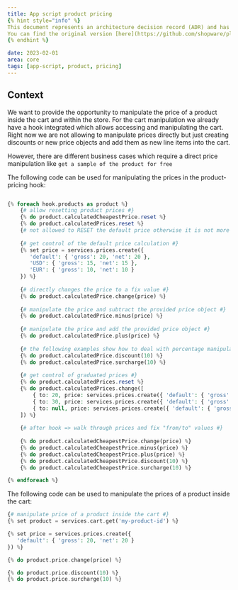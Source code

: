 ```yaml
---
title: App script product pricing
{% hint style="info" %}
This document represents an architecture decision record (ADR) and has been mirrored from the ADR section in our Shopware 6 repository.
You can find the original version [here](https://github.com/shopware/platform/blob/trunk/adr/2023-02-01-app-script-product-pricing.md)
{% endhint %}

date: 2023-02-01
area: core
tags: [app-script, product, pricing]
---
```


## Context
We want to provide the opportunity to manipulate the price of a product inside the cart and within the store.
For the cart manipulation we already have a hook integrated which allows accessing and manipulating the cart.
Right now we are not allowing to manipulate prices directly but just creating discounts or new price objects and add them as new line items into the cart.

However, there are different business cases which require a direct price manipulation like `get a sample of the product for free`

The following code can be used for manipulating the prices in the product-pricing hook:
```php

{% foreach hook.products as product %}
    {# allow resetting product prices #}
    {% do product.calculatedCheapestPrice.reset %}
    {% do product.calculatedPrices.reset %}
    {# not allowed to RESET the default price otherwise it is not more valid
    
    {# get control of the default price calculation #}
    {% set price = services.prices.create({
       'default': { 'gross': 20, 'net': 20 },
       'USD': { 'gross': 15, 'net': 15 },
       'EUR': { 'gross': 10, 'net': 10 }
    }) %}
    
    {# directly changes the price to a fix value #}
    {% do product.calculatedPrice.change(price) %}
    
    {# manipulate the price and subtract the provided price object #}
    {% do product.calculatedPrice.minus(price) %}
    
    {# manipulate the price and add the provided price object #}
    {% do product.calculatedPrice.plus(price) %}
    
    {# the following examples show how to deal with percentage manipulation #}
    {% do product.calculatedPrice.discount(10) %}
    {% do product.calculatedPrice.surcharge(10) %}
    
    {# get control of graduated prices #}
    {% do product.calculatedPrices.reset %}
    {% do product.calculatedPrices.change([
        { to: 20, price: services.prices.create({ 'default': { 'gross': 15, 'net': 15} }) },
        { to: 30, price: services.prices.create({ 'default': { 'gross': 10, 'net': 10} }) },
        { to: null, price: services.prices.create({ 'default': { 'gross': 5, 'net': 5} }) },
    ]) %}
    
    {# after hook => walk through prices and fix "from/to" values #}
    
    {% do product.calculatedCheapestPrice.change(price) %}
    {% do product.calculatedCheapestPrice.minus(price) %}
    {% do product.calculatedCheapestPrice.plus(price) %}
    {% do product.calculatedCheapestPrice.discount(10) %}
    {% do product.calculatedCheapestPrice.surcharge(10) %}

{% endforeach %}
```

The following code can be used to manipulate the prices of a product inside the cart:

```php
{# manipulate price of a product inside the cart #}
{% set product = services.cart.get('my-product-id') %}

{% set price = services.prices.create({
   'default': { 'gross': 20, 'net': 20 }
}) %}

{% do product.price.change(price) %}

{% do product.price.discount(10) %}
{% do product.price.surcharge(10) %}
```
